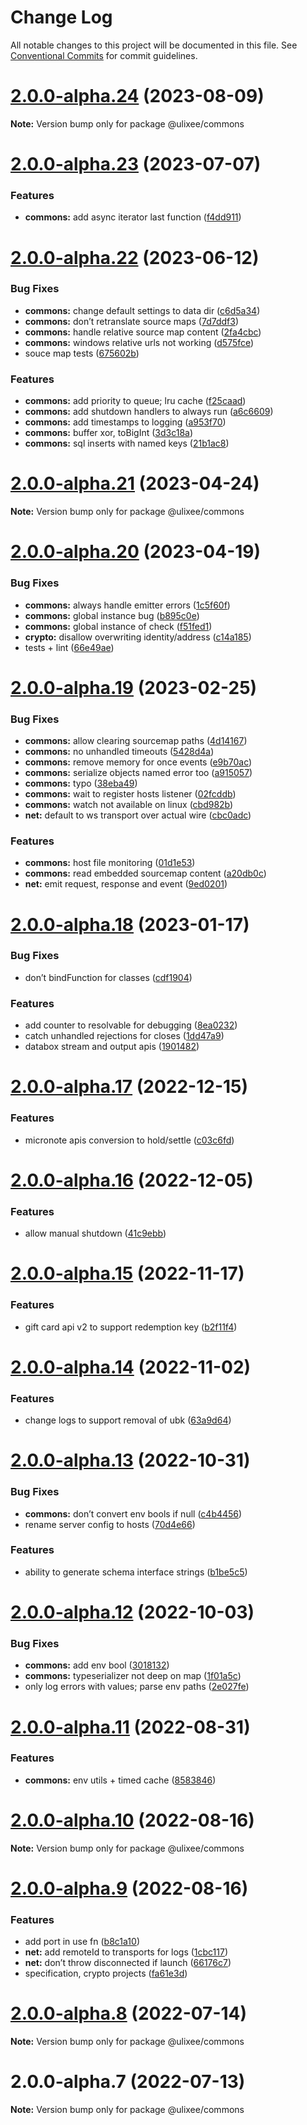 # Change Log

All notable changes to this project will be documented in this file.
See [Conventional Commits](https://conventionalcommits.org) for commit guidelines.

# [2.0.0-alpha.24](https://github.com/ulixee/shared/compare/v2.0.0-alpha.23...v2.0.0-alpha.24) (2023-08-09)

**Note:** Version bump only for package @ulixee/commons





# [2.0.0-alpha.23](https://github.com/ulixee/shared/compare/v2.0.0-alpha.22...v2.0.0-alpha.23) (2023-07-07)


### Features

* **commons:** add async iterator last function ([f4dd911](https://github.com/ulixee/shared/commit/f4dd9113341e37ce193455e5a55b30f99436daa9))





# [2.0.0-alpha.22](https://github.com/ulixee/shared/compare/v2.0.0-alpha.21...v2.0.0-alpha.22) (2023-06-12)


### Bug Fixes

* **commons:** change default settings to data dir ([c6d5a34](https://github.com/ulixee/shared/commit/c6d5a3412e6876448e17734013ee76222d4c4e43))
* **commons:** don’t retranslate source maps ([7d7ddf3](https://github.com/ulixee/shared/commit/7d7ddf3584e7d6ca48a66530ad2c94e15b366ab7))
* **commons:** handle relative source map content ([2fa4cbc](https://github.com/ulixee/shared/commit/2fa4cbc6304c7547f98d0d64c68d62c827ddc921))
* **commons:** windows relative urls not working ([d575fce](https://github.com/ulixee/shared/commit/d575fcef6b9cf953f562811d1adc7f7e323c3993))
* souce map tests ([675602b](https://github.com/ulixee/shared/commit/675602b9c24b04a002ecb1939cee08276288799e))


### Features

* **commons:** add priority to queue; lru cache ([f25caad](https://github.com/ulixee/shared/commit/f25caad300260aee6724f6daecc3dec110c28cce))
* **commons:** add shutdown handlers to always run ([a6c6609](https://github.com/ulixee/shared/commit/a6c660964939cdbc65951f2857e13c4405256242))
* **commons:** add timestamps to logging ([a953f70](https://github.com/ulixee/shared/commit/a953f70c8d37e7b41d0d885d65ab93a23d7830e0))
* **commons:** buffer xor, toBigInt ([3d3c18a](https://github.com/ulixee/shared/commit/3d3c18af6cdb0dffa413b15c440a588b768f1ff2))
* **commons:** sql inserts with named keys ([21b1ac8](https://github.com/ulixee/shared/commit/21b1ac86f4e071f00127c7277eb653cc1ec63553))





# [2.0.0-alpha.21](https://github.com/ulixee/shared/compare/v2.0.0-alpha.20...v2.0.0-alpha.21) (2023-04-24)

**Note:** Version bump only for package @ulixee/commons





# [2.0.0-alpha.20](https://github.com/ulixee/shared/compare/v2.0.0-alpha.19...v2.0.0-alpha.20) (2023-04-19)


### Bug Fixes

* **commons:** always handle emitter errors ([1c5f60f](https://github.com/ulixee/shared/commit/1c5f60f21c4c174c99c10e9e9d2edb07b06c28a0))
* **commons:** global instance bug ([b895c0e](https://github.com/ulixee/shared/commit/b895c0e14602d92f42c559c6130d8a66b9b0770e))
* **commons:** global instance of check ([f51fed1](https://github.com/ulixee/shared/commit/f51fed1f93e4bfb2c603a0bced79e249ff76d003))
* **crypto:** disallow overwriting identity/address ([c14a185](https://github.com/ulixee/shared/commit/c14a1857c80ca800198d231236d5fcb6223026c9))
* tests + lint ([66e49ae](https://github.com/ulixee/shared/commit/66e49ae931b54fd8577711562c56e2494d8149bb))





# [2.0.0-alpha.19](https://github.com/ulixee/shared/compare/v2.0.0-alpha.18...v2.0.0-alpha.19) (2023-02-25)


### Bug Fixes

* **commons:** allow clearing sourcemap paths ([4d14167](https://github.com/ulixee/shared/commit/4d141673bd34e22d556539e6eb7bf8e63d9c9c3e))
* **commons:** no unhandled timeouts ([5428d4a](https://github.com/ulixee/shared/commit/5428d4a2856c7c86dd4737522280a05b8f5d8c8e))
* **commons:** remove memory for once events ([e9b70ac](https://github.com/ulixee/shared/commit/e9b70ac08ab94c46bd00baa43d56a0b1820f78b1))
* **commons:** serialize objects named error too ([a915057](https://github.com/ulixee/shared/commit/a9150577b51572a25d3f3ca8144680ff87bf8b0b))
* **commons:** typo ([38eba49](https://github.com/ulixee/shared/commit/38eba496ada28165dc5e99acc48b0ec81040569c))
* **commons:** wait to register hosts listener ([02fcddb](https://github.com/ulixee/shared/commit/02fcddbf508c7392143c536707721a611c8b0205))
* **commons:** watch not available on linux ([cbd982b](https://github.com/ulixee/shared/commit/cbd982bec27c6f9b9c794ff99d01ee50c553ff59))
* **net:** default to ws transport over actual wire ([cbc0adc](https://github.com/ulixee/shared/commit/cbc0adcf0c899bfdc4d24ca5beccae7daf24869e))


### Features

* **commons:** host file monitoring ([01d1e53](https://github.com/ulixee/shared/commit/01d1e53b5087b2b80f96a0bfc504323172adbb81))
* **commons:** read embedded sourcemap content ([a20db0c](https://github.com/ulixee/shared/commit/a20db0c3c400939ef403a4c7c779f4a49811c92f))
* **net:** emit request, response and event ([9ed0201](https://github.com/ulixee/shared/commit/9ed02013579ee3bc206182cfce85def3c0271034))





# [2.0.0-alpha.18](https://github.com/ulixee/shared/compare/v2.0.0-alpha.17...v2.0.0-alpha.18) (2023-01-17)


### Bug Fixes

* don’t bindFunction for classes ([cdf1904](https://github.com/ulixee/shared/commit/cdf19040e090c44a6f713457545c65a549879da8))


### Features

* add counter to resolvable for debugging ([8ea0232](https://github.com/ulixee/shared/commit/8ea0232bc46c44d9db68918673c542ef90ec5415))
* catch unhandled rejections for closes ([1dd47a9](https://github.com/ulixee/shared/commit/1dd47a97aeec413475a853b5b4f259bce0e3a3de))
* databox stream and output apis ([1901482](https://github.com/ulixee/shared/commit/1901482b58d8e8d82497841d7a781efa5ee520cb))





# [2.0.0-alpha.17](https://github.com/ulixee/shared/compare/v2.0.0-alpha.16...v2.0.0-alpha.17) (2022-12-15)


### Features

* micronote apis conversion to hold/settle ([c03c6fd](https://github.com/ulixee/shared/commit/c03c6fd8c7d17c29a8347aaba7413920e859c556))





# [2.0.0-alpha.16](https://github.com/ulixee/shared/compare/v2.0.0-alpha.15...v2.0.0-alpha.16) (2022-12-05)


### Features

* allow manual shutdown ([41c9ebb](https://github.com/ulixee/shared/commit/41c9ebbd8b4b255502ed957927f0db2c9ca5c366))





# [2.0.0-alpha.15](https://github.com/ulixee/shared/compare/v2.0.0-alpha.14...v2.0.0-alpha.15) (2022-11-17)


### Features

* gift card api v2 to support redemption key ([b2f11f4](https://github.com/ulixee/shared/commit/b2f11f44a784adf8dd208db9683c99369f33f98c))





# [2.0.0-alpha.14](https://github.com/ulixee/shared/compare/v2.0.0-alpha.13...v2.0.0-alpha.14) (2022-11-02)


### Features

* change logs to support removal of ubk ([63a9d64](https://github.com/ulixee/shared/commit/63a9d6404ddcd0a042a6bc439ec07de63a2edfde))





# [2.0.0-alpha.13](https://github.com/ulixee/shared/compare/v2.0.0-alpha.12...v2.0.0-alpha.13) (2022-10-31)


### Bug Fixes

* **commons:** don’t convert env bools if null ([c4b4456](https://github.com/ulixee/shared/commit/c4b4456c550513f7620388f1e08af1f8449f4f8b))
* rename server config to hosts ([70d4e66](https://github.com/ulixee/shared/commit/70d4e661c1c2a964ffe72b79635cfa40bf12b2c6))


### Features

* ability to generate schema interface strings ([b1be5c5](https://github.com/ulixee/shared/commit/b1be5c585c19a2d8c101812d8ae5d7b08be9dc0e))





# [2.0.0-alpha.12](https://github.com/ulixee/shared/compare/v2.0.0-alpha.11...v2.0.0-alpha.12) (2022-10-03)


### Bug Fixes

* **commons:** add env bool ([3018132](https://github.com/ulixee/shared/commit/301813222d3da2b7429668e972d70e093c0056c0))
* **commons:** typeserializer not deep on map ([1f01a5c](https://github.com/ulixee/shared/commit/1f01a5c04d3c8318f44b0a5ac8509247313c7153))
* only log errors with values; parse env paths ([2e027fe](https://github.com/ulixee/shared/commit/2e027fe9fdb7e193b0ee432543d4216e00149fc8))





# [2.0.0-alpha.11](https://github.com/ulixee/shared/compare/v2.0.0-alpha.10...v2.0.0-alpha.11) (2022-08-31)


### Features

* **commons:** env utils + timed cache ([8583846](https://github.com/ulixee/shared/commit/8583846f891cc1f93c079c8f6e3b1868ba7fcb5e))





# [2.0.0-alpha.10](https://github.com/ulixee/shared/compare/v2.0.0-alpha.9...v2.0.0-alpha.10) (2022-08-16)

**Note:** Version bump only for package @ulixee/commons





# [2.0.0-alpha.9](https://github.com/ulixee/shared/compare/v2.0.0-alpha.8...v2.0.0-alpha.9) (2022-08-16)


### Features

* add port in use fn ([b8c1a10](https://github.com/ulixee/shared/commit/b8c1a10c6da91a303d284e0e4c0723bc9f5dcf17))
* **net:** add remoteId to transports for logs ([1cbc117](https://github.com/ulixee/shared/commit/1cbc117230644fd1e8dc3ba14b7bf01cfdb3142d))
* **net:** don’t throw disconnected if launch ([66176c7](https://github.com/ulixee/shared/commit/66176c7c4050028749d26a9aa63dd46b0d96d3f1))
* specification, crypto projects ([fa61e3d](https://github.com/ulixee/shared/commit/fa61e3d221dacc3c1509309ebbfc7a05cf43923c))





# [2.0.0-alpha.8](https://github.com/ulixee/commons/compare/v2.0.0-alpha.7...v2.0.0-alpha.8) (2022-07-14)

**Note:** Version bump only for package @ulixee/commons





# 2.0.0-alpha.7 (2022-07-13)

**Note:** Version bump only for package @ulixee/commons
